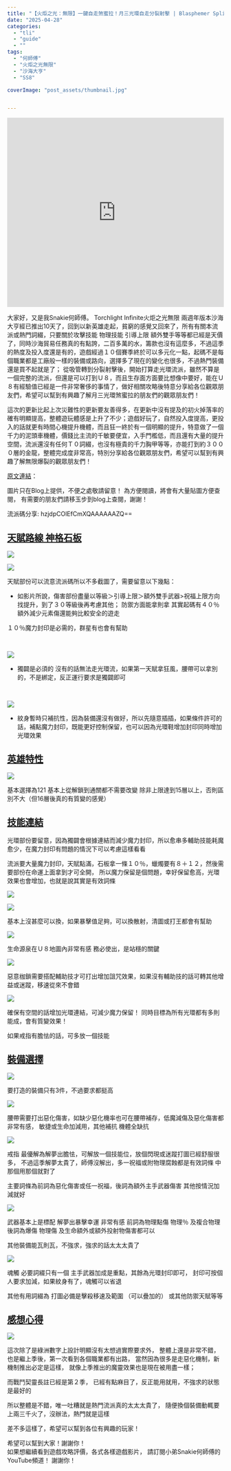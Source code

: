 ```yaml
---
title: "【火炬之光：無限】一鍵自走煞蜜拉！月三光環自走分裂射擊 | Blasphemer Split Shot | 低配光環鞋版 十萬生存淺游U8 | SS8 沙海大亨 Torchlight:Infinite"
date: "2025-04-28"
categories:
  - "tli"
  - "guide"
  - ""
tags:
  - "何師傅"
  - "火炬之光無限"
  - "沙海大亨"
  - "SS8"

coverImage: "post_assets/thumbnail.jpg"


---
```


<!-- Embed -->

<iframe width="100%" height="440" src="https://www.youtube.com/embed/NCGqG637eMs" 
  title="YouTube video player" frameborder="0" allow="accelerometer; autoplay;
  clipboard-write; encrypted-media; gyroscope; picture-in-picture; web-share"
  referrerpolicy="strict-origin-when-cross-origin" allowfullscreen></iframe>


<!-- Context -->

大家好，又是我Snakie何師傅。
Torchlight Infinite火炬之光無限 兩週年版本沙海大亨經已推出10天了，回到以新英雄走起，貧窮的感覺又回來了，所有有關本流派或熱門詞綴，只要關於攻擊技能 物理技能 引導上限 額外雙手等等都已經是天價了，同時沙海貿易任務真的有點誇，二百多萬的水，籌款也沒有這麼多，不過這季的熱度及投入度還是有的，遊戲經過１０個賽季終於可以多元化一點，起碼不是每個職業都是工廠般一樣的裝備或路向，選擇多了現在的變化也很多，不過熱門裝備還是買不起就是了；
從吸管轉到分裂射擊後，開始打算走光環流派，雖然不算是一個完整的流派，但還是可以打到Ｕ８，而且生存面方面要比想像中要好，能在Ｕ８有經驗值已經是一件非常奢侈的事情了，做好相關攻略後特意分享給各位觀眾朋友們，希望可以幫到有興趣了解月三光環煞蜜拉的朋友們的觀眾朋友們！

這次的更新比起上次災難性的更新要友善得多，在更新中沒有提及的初火掉落率的確有明顯提高，整體遊玩體感是上升了不少；遊戲好玩了，自然投入度提高，更投入的話就更有時間心機提升機體，而且狂一終於有一個明顯的提升，特意做了一個千力的泥頭車機體，價錢比主流的千敏要便宜，入手門檻低，而且還有大量的提升空間，流派還沒有任何Ｔ０詞綴，也沒有極貴的千力胸甲等等，亦能打到約３０００層的金龍，整體完成度非常高，特別分享給各位觀眾朋友們，希望可以幫到有興趣了解無限爆裂的觀眾朋友們！


[原文連結](on9.games/250428-TLI_SS8_Samira)：  

圖片只在Blog上提供，不便之處敬請留意！
為方便閱讀，將會有大量貼圖方便查閱，
有需要的朋友們請移玉步到blog上查閱，謝謝！

流派碼分享: hzjdpCOlEfCmXQAAAAAAZQ==

## <u>天賦路線 神格石板</u>

![](post_assets/P1.PNG)

![](post_assets/P2.PNG)

天賦部份可以流意流派碼所以不多截圖了，需要留意以下幾點：

- 如影片所說，傷害部份盡量以等級＞引導上限＞額外雙手武器>祝福上限方向找提升，到了３０等級後再考慮其他；
防禦方面能拿則拿 其實起碼有４０％額外減少元素傷還能夠比較安全的遊走

１０％魔力封印是必需的，群星有也會有幫助

<br>

![](post_assets/P3.PNG)

- 獨闢是必須的 沒有的話無法走光環流，如果第一天賦拿狂風，腰帶可以拿別的，不是綁定，反正運行要求是獨闢即可

<br>

![](post_assets/P4.PNG)

- 紋身暫時只補抗性，因為裝備還沒有做好，所以先隨意插插，如果條件許可的話，補點魔力封印，既能更好控制保留，也可以因為光環鞋增加封印同時增加光環效果

## <u>英雄特性</u>

![](post_assets/H1.PNG)  

基本選擇為121
基本上從解鎖到通關都不需要改變
除非上限達到15層以上，否則區別不大（但16層後真的有質變的感覺）

## <u>技能連結</u>

光環部份要留意，因為獨闢會根據連結而減少魔力封印，所以愈串多輔助技能耗魔愈少，在魔力封印有問題的情況下可以考慮這樣看看

流派要大量魔力封印，天賦點滿，石板拿一條１０％，蠟燭要有８＋１２，然後需要部份在命運上面拿到才可全開，
所以魔力保留是個問題，幸好保留愈高，光環效果也會增加，也就是說其實是有效詞條

![](post_assets/S0.PNG)  

![](post_assets/S1.PNG)  

基本上沒甚麼可以換，如果暴擊值足夠，可以換散射，清圖或打王都會有幫助

![](post_assets/S2.PNG)  

生命源泉在Ｕ８地圖內非常有感 務必使出，是站穩的關鍵

![](post_assets/S3.PNG)  

惡意枷鎖需要搭配輔助技才可打出增加詛咒效果，如果沒有輔助技的話可轉其他增益或迷蹤，移速從來不會錯

![](post_assets/S4.PNG)  

確保有空間的話增加光環連結，可減少魔力保留！
同時目標為所有光環都有多則能成，會有質變效果！

如果戒指有膽怯的話，可多放一個技能

## <u>裝備選擇</u>

![](post_assets/E0.PNG)  

要打造的裝備只有3件，不過要求都挺高

![](post_assets/E1.PNG)  

腰帶需要打出惡化傷害，如缺少惡化機率也可在腰帶補存，低魔減傷及惡化傷害都非常有感，
敏捷或生命加減用，其他補抗 機體全缺抗


![](post_assets/E2.PNG)  

戒指 最優解為解夢出膽怯，可解放一個技能位，放個閃現或迷蹤打圖已經舒服很多，
不過這季解夢太貴了，師傅沒解出，多一祝福或附物理腐蝕都是有效詞條
中那個用那個就對了

主要詞條為前詞為惡化傷害或任一祝福，後詞為額外主手武器傷害
其他按情況加減就好


![](post_assets/E3.PNG)  

武器基本上是標配
解夢出暴擊幸運 非常有感
前詞為物理點傷 物理％ 及複合物理
後詞為爆傷 物理傷 及生命額外或額外投射物傷害都可以

其他裝備能瓦則瓦，不強求，強求的話太太太貴了

![](post_assets/E4.PNG)  

魂觸
必要詞綴只有一個
主手武器加成是重點，其餘為光環封印即可，
封印可按個人要求加減，如果紋身有了，魂觸可以省退

其他有用詞綴為
打圖必備是擊殺移速及範圍 （可以疊加的）
或其他防禦天賦等等


## <u>感想心得 </u>

![](post_assets/2.jpg)  

這次除了是綠洲數字上設計明顯沒有太想過實際要求外，
整體上還是非常不錯，
也是繼上季後，第一次看到各個職業都有出路，
當然因為很多是走惡化機制，新機制推出必定是這樣，
就像上季推出的魔靈效果也是現在被用盡一樣；

而戰鬥契靈長註已經是第２季，
已經有點麻目了，反正能用就用，不強求的狀態是最好的

所以整體是不錯，唯一吐糟就是熱門流派真的太太太貴了，
隨便換個裝備動輒要上兩三千火了，沒辦法，熱門就是這樣

差不多這樣了，希望可以幫到各位有興趣的玩家！

希望可以幫到大家！謝謝你！	
如果想繼續看到遊戲攻略評價，各式各樣遊戲影片，
請訂閱小弟Snakie何師傅的YouTube頻道！
謝謝你！

<!-- Post Info
topic:
【火炬之光：無限】一鍵自走煞蜜拉！月三光環自走分裂射擊 | Blasphemer Split Shot | 低配光環鞋版 十萬生存淺游U8 | SS8 沙海大亨 Torchlight:Infinite

本影片文字補完請到以下連結:
https://on9.games/250428-TLI_SS8_Samira/

何師傅專屬連結 立即下載享受遊戲！
https://tap.io/Ov9pfuxY

流派碼分享: hzjdpCOlEfCmXQAAAAAAZQ==

00:00 – 前言
01:40 – 地圖示範 - 玩偶幽邃時刻8 
04:17 – 機體解說 - 裝備部份
10:01 – 機體解說 - 防禦面由來
11:48 – 機體解說 - 大後期建議
12:33 – 後感




遊戲攻略, 遊戲評價, 遊戲介紹, Snakie, Snakie002, Snakie 何師傅, 何師傅, Game荒精選, POE, 流亡黯道, 火炬之光, Torchlight: infinite, 暗黑破壞神, Diablo, POE2, Last Epoch, 最後紀元, 流亡黯道2,


火炬之光,
火炬之光 SS8,
火炬之光 月三,
火炬之光 煞蜜拉,
火炬之光 分裂射擊,
火炬之光 幽邃,
火炬之光 大亨,

Torchlight: infinite,
Torchlight: infinite SS8,
Torchlight: infinite 月三,
Torchlight: infinite 煞蜜拉,
Torchlight: infinite 分裂射擊,
Torchlight: infinite 幽邃,
Torchlight: infinite 大亨,


-->